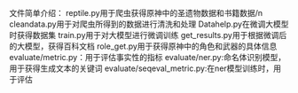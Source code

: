 文件简单介绍：
reptile.py用于爬虫获得原神中的圣遗物数据和书籍数据/n
cleandata.py用于对爬虫所得到的数据进行清洗和处理
Datahelp.py在微调大模型时获得数据集
train.py用于对大模型进行微调训练
get_results.py用于根据微调后的大模型，获得百科文档
role_get.py用于获得原神中的角色和武器的具体信息
evaluate/metric.py：用于评估事实性的指标
evaluate/ner.py:命名体识别模型，用于获得生成文本的关键词
evaluate/seqeval_metric.py:在ner模型训练时，用于评估
